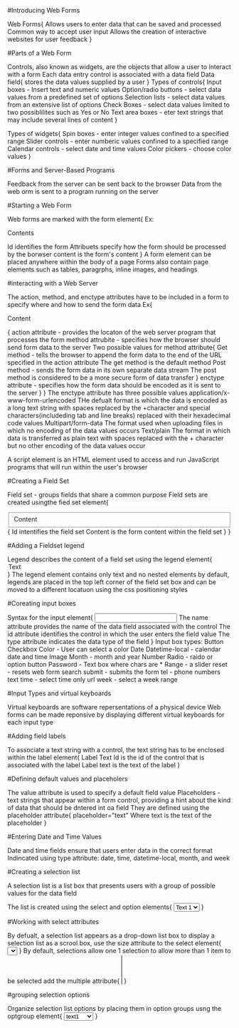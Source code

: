 #Introducing Web Forms

Web Forms{
    Allows users to enter data that can be saved and processed
    Common way to accept user input
    Allows the creation of interactive websites for user feedback
}

#Parts of a Web Form

Controls, also known as widgets, are the objects that allow a user to interact with a form
Each data entry control is associated with a data field
Data field{
    stores the data values supplied by a user
}
Types of controls{
    Input boxes - Insert text and numeric values
    Option/radio buttons - select data values from a predefined set of options
    Selection lists - select data values from an extensive list of options
    Check Boxes - select data values limited to two possiblilites such as Yes or No
    Text area boxes - eter text strings that may include several lines of content
}

Types of widgets{
    Spin boxes - enter integer values confined to a specified range
    Slider controls - enter numberic values confined to a specified range
    Calendar controls - select date and time values
    Color pickers - choose color values
}

#Forms and Server-Based Programs

Feedback from the server can be sent back to the browser
Data from the web orm is sent to a program running on the server

#Starting a Web Form

Web forms are marked with the form element{
    Ex: <form id="text" attributes>Contents</form>
        Id identifies the form
        Attribuets specify how the form should be processed by the borwser
        content is the form's content
}
A form element can be placed anywhere within the body of a page
Forms also contain page elements such as tables, paragrphs, inline images, and headings

#interacting with a Web Server

The action, method, and enctype attributes have to be included in a form to specify where and how to send the form data
Ex{
    <form action="url" method="type" enctype="type">Content</form>{
        action attribute - provides the locaton of the web server program that processes the form
        method attrubite - specifies how the browser should send form data to the server
            Two possible values for method attribute{
                Get method - tells the browser to append the form data to the end of the URL specified in the action attribute
                    The get method is the default method
                Post method - sends the form data in its own separate data stream
                    The post method is considered to be a more secure form of data transfer
            }
        enctype attribute - specifies how the form data should be encoded as it is sent to the server
    }
}
The enctype attribute has three possible values
application/x-www-form-urlencoded
    THe defualt format is which the data is encoded as a long text string with spaces replaced by the +character and special characters(includeding tab and line breaks) replaced with their hexadecimal code values
Multipart/form-data
    The format used when uploading files in which no encoding of the data values occurs
Text/plain
    The format in which data is transferred as plain text with spaces replaced with the + character but no other encoding of the data values occur

A script element is an HTML element used to access and run JavaScript programs that will run within the user's browser

#Creating a Field Set

Field set - groups fields that share a common purpose
Field sets are created usingthe fied set element{
    <fieldset id="id">Content</fieldset>{
        Id intentifies the field set
        Content is the form content within the field set
    }
}

#Adding a Fieldset legend

Legend describes the content of a field set using the legend element{
    <legend>Text</legend>
}
The legend element contains only text and no nested elements
by default, legends are placed in the top left corner of the field set box and can be moved to a different locatuon using the css positioning styles

#Coreating input boxes

Syntax for the input element{
    <input name="name" id="id" type="type" />
    The name attribute provides the name of the data field associated with the control
    The id attribute identifies the control in which the user enters the field value
    The type attribute indicates the data type of the field
}
Input box types:
Button
Checkbox
Color - User can select a color
Date
Datetime-local - calendar date and time
Image
Month - month and year
Number
Radio - raido or option button
Password - Text box where chars are *
Range - a slider
reset - resets web form
search
submit - submits the form
tel - phone numbers
text
time - select time only
url
week - select a week range

#Input Types and virtual keyboards

Virtual keyboards are software repersentations of a physical device
Web forms can be made reponsive by displaying different virtual keyboards for each input type

#Adding field labels

To associate a text string with a control, the text string has to be enclosed within the label element{
    <label for="id">Label Text</label>
    Id is the id of the control that is associated with the label
    Label text is the text of the label
}

#Defining default values and placeholers

The value attribute is used to specify a default field value
Placeholders - text strings that appear within a form control, providing a hint about the kind of data that should be dntered int oa field
They are defined using the placeholder attribute{
    placeholder="text"
        Where text is the text of the placeholder
}

#Entering Date and Time Values

Date and time fields ensure that users enter data in the correct format
Indincated using type attribute: date, time, datetime-local, month, and week

#Creating a selection list

A selection list is a list box that presents users with a group of possible values for the data field

The list is created using the select and option elements{
    <select name="name">
    <option value="value1">Text 1</option>
    <option value="value2">Text 2</option>
    </select>
}

#Working with select attributes

By defualt, a selection list appears as a drop-down list box
to display a selection list as a scrool box, use the size attribute to the select element{
    <select size="value">...</select>
}
By default, selections allow one 1 selection
to allow more than 1 item to be selected add the multiple attribute{
    <select multiple></select>
}

#grouping selection options

Organize selection list options by placing them in option groups usng the optgroup element{
    <select>
        <optgroup label="label1">
        <option>text1</option>
        <option>text2</option>
        </optgroup>
    </select>
}